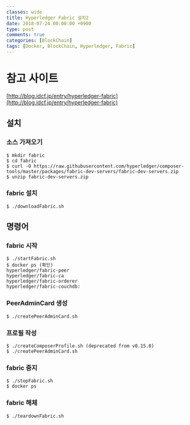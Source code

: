 ```yaml
---
classes: wide
title: Hyperledger Fabric 설치2
date: 2018-07-24 00:00:00 +0900
type: post
comments: true
categories: [BlockChain]
tags: [Docker, BlockChain, Hyperledger, Fabric]
---
```


# 참고 사이트
[http://blog.idcf.jp/entry/hyperledger-fabric](http://blog.idcf.jp/entry/hyperledger-fabric)

## 설치
### 소스 가져오기
```
$ mkdir fabric
$ cd fabric
$ curl -O https://raw.githubusercontent.com/hyperledger/composer-tools/master/packages/fabric-dev-servers/fabric-dev-servers.zip
$ unzip fabric-dev-servers.zip
```

### fabric 설치
```
$ ./downloadFabric.sh
```

## 명령어
### fabric 시작
```
$ ./startFabric.sh
$ docker ps (확인)
hyperledger/fabric-peer
hyperledger/fabric-ca
hyperledger/fabric-orderer
hyperledger/fabric-couchdb:
```

### PeerAdminCard 생성
```
$ ./createPeerAdminCard.sh
```

### 프로필 작성
```
$ ./createComposerProfile.sh (deprecated from v0.15.0)
$ ./createPeerAdminCard.sh
```

### fabric 중지
```
$ ./stopFabric.sh
$ docker ps
```

### fabric  해체
```
$ ./teardownFabric.sh
```